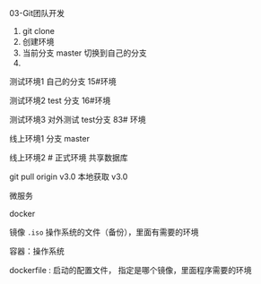 03-Git团队开发



1.  git clone
2.  创建环境
3.  当前分支 master  切换到自己的分支
4.  ​



测试环境1    自己的分支   15#环境

测试环境2   test 分支   16#环境

测试环境3  对外测试  test分支   83# 环境



线上环境1      分支 master

线上环境2  # 正式环境    共享数据库



git pull origin v3.0   本地获取 v3.0



微服务



docker



镜像  `.iso`  操作系统的文件（备份），里面有需要的环境

容器：操作系统



dockerfile : 启动的配置文件， 指定是哪个镜像，里面程序需要的环境

